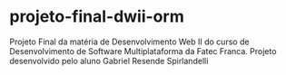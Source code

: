 # projeto-final-dwii-orm
Projeto Final da matéria de Desenvolvimento Web II do curso de Desenvolvimento de Software Multiplataforma da Fatec Franca. Projeto desenvolvido pelo aluno Gabriel Resende Spirlandelli
